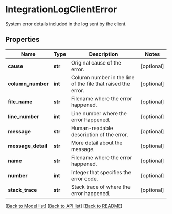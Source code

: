 # IntegrationLogClientError

System error details included in the log sent by the client.

## Properties
Name | Type | Description | Notes
------------ | ------------- | ------------- | -------------
**cause** | **str** | Original cause of the error. | [optional] 
**column_number** | **int** | Column number in the line of the file that raised the error. | [optional] 
**file_name** | **str** | Filename where the error happened. | [optional] 
**line_number** | **int** | Line number where the error happened. | [optional] 
**message** | **str** | Human-readable description of the error. | [optional] 
**message_detail** | **str** | More detail about the message. | [optional] 
**name** | **str** | Filename where the error happened. | [optional] 
**number** | **int** | Integer that specifies the error code. | [optional] 
**stack_trace** | **str** | Stack trace of where the error happened. | [optional] 

[[Back to Model list]](../README.md#documentation-for-models) [[Back to API list]](../README.md#documentation-for-api-endpoints) [[Back to README]](../README.md)


